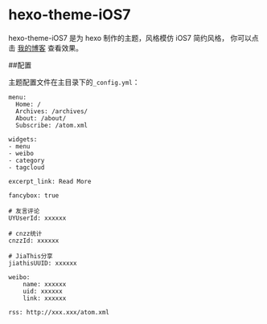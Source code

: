 # hexo-theme-iOS7

hexo-theme-iOS7 是为 hexo 制作的主题，风格模仿 iOS7 简约风格， 你可以点击 [我的博客](http://esoftmobile.com) 查看效果。

##配置

主题配置文件在主目录下的`_config.yml`：

```
menu:
  Home: /
  Archives: /archives/
  About: /about/
  Subscribe: /atom.xml

widgets: 
- menu
- weibo
- category
- tagcloud

excerpt_link: Read More

fancybox: true

# 友言评论
UYUserId: xxxxxx

# cnzz统计
cnzzId: xxxxxx

# JiaThis分享
jiathisUUID: xxxxxx

weibo:
	name: xxxxxx
	uid: xxxxxx
	link: xxxxxx

rss: http://xxx.xxx/atom.xml
```
